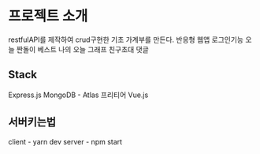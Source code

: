 # 프로젝트 소개
restfulAPI를 제작하여 crud구현한 기초 가계부를 만든다. 반응형 웹앱
로그인기능
오늘 짠돌이 베스트
나의 오늘 그래프
친구초대
댓글

## Stack
Express.js
MongoDB - Atlas 프리티어
Vue.js

## 서버키는법
client - yarn dev
server - npm start